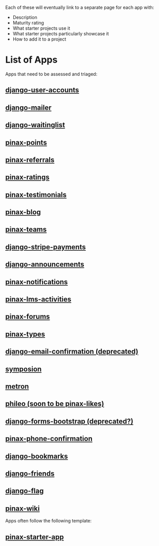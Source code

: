Each of these will eventually link to a separate page for each app with:

* Description
* Maturity rating
* What starter projects use it
* What starter projects particularly showcase it
* How to add it to a project

# List of Apps

Apps that need to be assessed and triaged:

## [django-user-accounts](https://github.com/pinax/django-user-accounts)
## [django-mailer](https://github.com/pinax/django-mailer)
## [django-waitinglist](https://github.com/pinax/django-waitinglist)
## [pinax-points](https://github.com/pinax/pinax-points)
## [pinax-referrals](https://github.com/pinax/pinax-referrals)
## [pinax-ratings](https://github.com/pinax/pinax-ratings)
## [pinax-testimonials](https://github.com/pinax/pinax-testimonials)
## [pinax-blog](https://github.com/pinax/pinax-blog)
## [pinax-teams](https://github.com/pinax/pinax-teams)
## [django-stripe-payments](https://github.com/pinax/django-stripe-payments)
## [django-announcements](https://github.com/pinax/django-announcements)
## [pinax-notifications](https://github.com/pinax/pinax-notifications)
## [pinax-lms-activities](https://github.com/pinax/pinax-lms-activities)
## [pinax-forums](https://github.com/pinax/pinax-forums)
## [pinax-types](https://github.com/pinax/pinax-types)
## [django-email-confirmation (deprecated)](https://github.com/pinax/django-email-confirmation)
## [symposion](https://github.com/pinax/symposion)
## [metron](https://github.com/pinax/metron)
## [phileo (soon to be pinax-likes)](https://github.com/pinax/phileo)
## [django-forms-bootstrap (deprecated?)](https://github.com/pinax/django-forms-bootstrap)
## [pinax-phone-confirmation](https://github.com/pinax/pinax-phone-confirmation)
## [django-bookmarks](https://github.com/pinax/django-bookmarks)
## [django-friends](https://github.com/pinax/django-friends)
## [django-flag](https://github.com/pinax/django-flag)
## [pinax-wiki](https://github.com/pinax/pinax-wiki)

Apps often follow the following template:

## [pinax-starter-app](https://github.com/pinax/pinax-starter-app)
